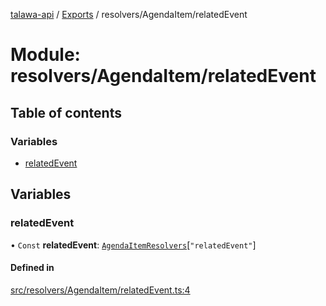 [talawa-api](../README.md) / [Exports](../modules.md) / resolvers/AgendaItem/relatedEvent

# Module: resolvers/AgendaItem/relatedEvent

## Table of contents

### Variables

- [relatedEvent](resolvers_AgendaItem_relatedEvent.md#relatedevent)

## Variables

### relatedEvent

• `Const` **relatedEvent**: [`AgendaItemResolvers`](types_generatedGraphQLTypes.md#agendaitemresolvers)[``"relatedEvent"``]

#### Defined in

[src/resolvers/AgendaItem/relatedEvent.ts:4](https://github.com/PalisadoesFoundation/talawa-api/blob/c766886/src/resolvers/AgendaItem/relatedEvent.ts#L4)
